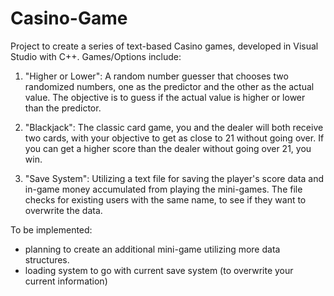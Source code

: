 # Casino-Game

Project to create a series of text-based Casino games, developed in Visual Studio with C++.
Games/Options include:

1. "Higher or Lower": A random number guesser that chooses two randomized numbers, one as the predictor and the other as the actual value. 
The objective is to guess if the actual value is higher or lower than the predictor.

2. "Blackjack": The classic card game, you and the dealer will both receive two cards, with your objective to get as close to 21 without going over.
If you can get a higher score than the dealer without going over 21, you win.

3. "Save System": Utilizing a text file for saving the player's score data and in-game money accumulated from playing the mini-games.
The file checks for existing users with the same name, to see if they want to overwrite the data.

To be implemented: 
  -  planning to create an additional mini-game utilizing more data structures.
  -  loading system to go with current save system (to overwrite your current information)
